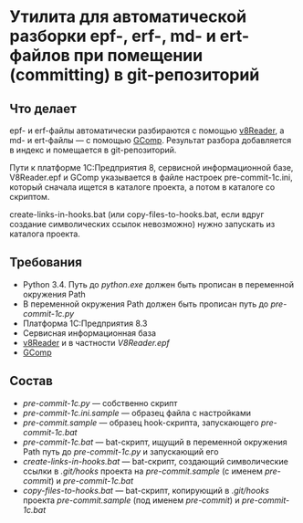 Утилита для автоматической разборки epf-, erf-, md- и ert-файлов при помещении (committing) в git-репозиторий
===

Что делает
---

epf- и erf-файлы автоматически разбираются с помощью [v8Reader](https://github.com/xDrivenDevelopment/v8Reader), а md- 
и ert-файлы — с помощью [GComp](http://1c.alterplast.ru/gcomp/). Результат разбора добавляется в индекс и помещается в 
git-репозиторий.

Пути к платформе 1С:Предприятия 8, сервисной информационной базе, V8Reader.epf и GComp указывается в файле настроек 
pre-commit-1c.ini, который сначала ищется в каталоге проекта, а потом в каталоге со скриптом.

create-links-in-hooks.bat (или copy-files-to-hooks.bat, если вдруг создание символических ссылок невозможно) нужно 
запускать из каталога проекта.

Требования
---

- Python 3.4. Путь до *python.exe* должен быть прописан в переменной окружения Path
- В переменной окружения Path должен быть прописан путь до *pre-commit-1c.py*
- Платформа 1С:Предприятия 8.3
- Сервисная информационная база
- [v8Reader](https://github.com/xDrivenDevelopment/v8Reader) и в частности *V8Reader.epf*
- [GComp](http://1c.alterplast.ru/gcomp/)

Состав
---

- *pre-commit-1c.py* — cобственно скрипт
- *pre-commit-1c.ini.sample* — образец файла с настройками
- *pre-commit.sample* — образец hook-скрипта, запускающего *pre-commit-1c.bat*
- *pre-commit-1c.bat* — bat-скрипт, ищущий в переменной окружения Path путь до *pre-commit-1c.py* и запускающий его
- *create-links-in-hooks.bat* — bat-скрипт, создающий символические ссылки в *.git/hooks* проекта на *pre-commit.sample* 
(c именем *pre-commit*) и *pre-commit-1c.bat*
- *copy-files-to-hooks.bat* — bat-скрипт, копирующий в *.git/hooks* проекта *pre-commit.sample* (под именем *pre-commit*) и 
*pre-commit-1c.bat*